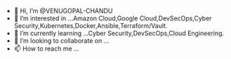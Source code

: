 - 👋 Hi, I’m @VENUGOPAL-CHANDU
- 👀 I’m interested in ...Amazon Cloud,Google Cloud,DevSecOps,Cyber Security,Kubernetes,Docker,Ansible,Terraform/Vault.
- 🌱 I’m currently learning ...Cyber Security,DevSecOps,Cloud Engineering.
- 💞️ I’m looking to collaborate on ...
- 📫 How to reach me ...

<!---
VENUGOPAL-CHANDU/VENUGOPAL-CHANDU is a ✨ special ✨ repository because its `README.md` (this file) appears on your GitHub profile.
You can click the Preview link to take a look at your changes.
--->

